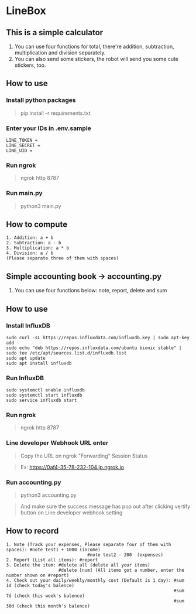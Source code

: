 # LineBox

## This is a simple calculator
1. You can use four functions for total, there're addition, subtraction, multiplication and division separately.
2. You can also send some stickers, the robot will send you some cute stickers, too.

## How to use
### Install python packages
> pip install -r requirements.txt
### Enter your IDs in .env.sample
```
LINE_TOKEN =
LINE_SECRET =
LINE_UID =
```
### Run ngrok
> ngrok http 8787
### Run main.py
> python3 main.py

## How to compute
```
1. Addition: a + b
2. Subtraction: a - b
3. Multiplication: a * b
4. Division: a / b
(Please separate three of them with spaces)
```

## Simple accounting book -> accounting.py
1. You can use four functions below: note, report, delete and sum

## How to use
### Install InfluxDB
```
sudo curl -sL https://repos.influxdata.com/influxdb.key | sudo apt-key add -
sudo echo "deb https://repos.influxdata.com/ubuntu bionic stable" | sudo tee /etc/apt/sources.list.d/influxdb.list
sudo apt update
sudo apt install influxdb
```
### Run InfluxDB
```
sudo systemctl enable influxdb
sudo systemctl start influxdb
sudo service influxdb start
```
### Run ngrok
> ngrok http 8787
### Line developer Webhook URL enter
> Copy the URL on ngrok "Forwarding" Session Status 

> Ex: https://0af4-35-78-232-104.jp.ngrok.io
### Run accounting.py
> python3 accounting.py

> And make sure the success message has pop out after clicking vertify button on Line developer webhook setting

## How to record
```
1. Note (Track your expenses, Please separate four of them with spaces): #note test1 + 1000 (income)
                               #note test2 - 200  (expenses)
2. Report (List all items): #report
3. Delete the item: #delete all (delete all your items)
                    #delete [num] (All items got a number, enter the number shown on #report)
4. Check out your daily/weekly/monthly cost (Default is 1 day): #sum 1d (check today's balence)
                                                                #sum 7d (check this week's balence)
                                                                #sum 30d (check this month's balence)
```
